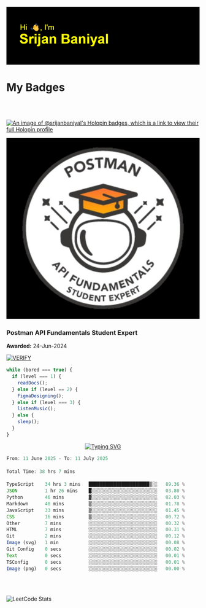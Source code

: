 ![Header](./header.png)

# My Badges

<Br />
<Br />

[![An image of @srijanbaniyal's Holopin badges, which is a link to view their full Holopin profile](https://holopin.me/srijanbaniyal)](https://holopin.io/@srijanbaniyal)

[![Postman API Fundamentals Student Expert](/Postman.jpeg)](https://api.badgr.io/public/assertions/r9BLLy0oTfKJBbkGuDI1zA)

### Postman API Fundamentals Student Expert

**Awarded:** 24-Jun-2024

[![VERIFY](https://img.shields.io/badge/VERIFY-blue)](https://badgecheck.io?url=https%3A%2F%2Fapi.badgr.io%2Fpublic%2Fassertions%2Fr9BLLy0oTfKJBbkGuDI1zA)

```javascript
while (bored === true) {
  if (level === 1) {
    readDocs();
  } else if (level == 2) {
    FigmaDesigning();
  } else if (level === 3) {
    listenMusic();
  } else {
    sleep();
  }
}
```

<p align="center">
  <a href="https://git.io/typing-svg"><img src="https://readme-typing-svg.demolab.com?font=Tilt+Prism&size=30&pause=1000&color=0FF75B&center=true&vCenter=true&width=800&height=80&lines=Time+spent+on+various+Programming+languages" alt="Typing SVG" /></a>
</p>

<!--START_SECTION:waka-->

```TypeScript
From: 11 June 2025 - To: 11 July 2025

Total Time: 38 hrs 7 mins

TypeScript    34 hrs 3 mins   ██████████████████████▒░░   89.36 %
JSON          1 hr 26 mins    █░░░░░░░░░░░░░░░░░░░░░░░░   03.80 %
Python        46 mins         ▓░░░░░░░░░░░░░░░░░░░░░░░░   02.03 %
Markdown      40 mins         ▒░░░░░░░░░░░░░░░░░░░░░░░░   01.78 %
JavaScript    33 mins         ▒░░░░░░░░░░░░░░░░░░░░░░░░   01.45 %
CSS           16 mins         ▒░░░░░░░░░░░░░░░░░░░░░░░░   00.72 %
Other         7 mins          ░░░░░░░░░░░░░░░░░░░░░░░░░   00.32 %
HTML          7 mins          ░░░░░░░░░░░░░░░░░░░░░░░░░   00.31 %
Git           2 mins          ░░░░░░░░░░░░░░░░░░░░░░░░░   00.12 %
Image (svg)   1 min           ░░░░░░░░░░░░░░░░░░░░░░░░░   00.08 %
Git Config    0 secs          ░░░░░░░░░░░░░░░░░░░░░░░░░   00.02 %
Text          0 secs          ░░░░░░░░░░░░░░░░░░░░░░░░░   00.01 %
TSConfig      0 secs          ░░░░░░░░░░░░░░░░░░░░░░░░░   00.01 %
Image (png)   0 secs          ░░░░░░░░░░░░░░░░░░░░░░░░░   00.00 %
```

<!--END_SECTION:waka-->

<Br />
<Br />

![LeetCode Stats](https://leetcard.jacoblin.cool/Srijan-Baniyal?theme=dark&font=Rasa&ext=contest)

